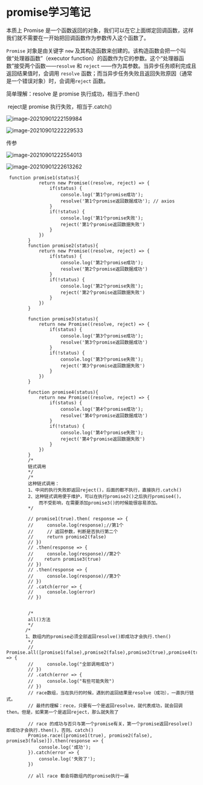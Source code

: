 # promise学习笔记

本质上 Promise 是一个函数返回的对象，我们可以在它上面绑定回调函数，这样我们就不需要在一开始把回调函数作为参数传入这个函数了。

`Promise` 对象是由关键字 `new` 及其构造函数来创建的。该构造函数会把一个叫做“处理器函数”（executor function）的函数作为它的参数。这个“处理器函数”接受两个函数——`resolve` 和 `reject` ——作为其参数。当异步任务顺利完成且返回结果值时，会调用 `resolve` 函数；而当异步任务失败且返回失败原因（通常是一个错误对象）时，会调用`reject` 函数。

简单理解：resolve 是 promise 执行成功，相当于.then()

​					reject是 promise 执行失败，相当于.catch()

![image-20210901222159984](C:\Users\86150\AppData\Roaming\Typora\typora-user-images\image-20210901222159984.png)

![image-20210901222229533](C:\Users\86150\AppData\Roaming\Typora\typora-user-images\image-20210901222229533.png)

传参

![image-20210901222554013](C:\Users\86150\AppData\Roaming\Typora\typora-user-images\image-20210901222554013.png)

![image-20210901222613262](C:\Users\86150\AppData\Roaming\Typora\typora-user-images\image-20210901222613262.png)



```
 function promise1(status){
            return new Promise((resolve, reject) => {
                if(status) {
                    console.log('第1个promise成功');
                    resolve('第1个promise返回数据成功'); // axios
                }
                if(!status) {
                    console.log('第1个promise失败');
                    reject('第1个promise返回数据失败')
                }
            })
        }
        function promise2(status){
            return new Promise((resolve, reject) => {
                if(status) {
                    console.log('第2个promise成功');
                    resolve('第2个promise返回数据成功')
                }
                if(!status) {
                    console.log('第2个promise失败');
                    reject('第2个promise返回数据失败')
                }
            })
        }

        function promise3(status){
            return new Promise((resolve, reject) => {
                if(status) {
                    console.log('第3个promise成功');
                    resolve('第3个promise返回数据成功')
                }
                if(!status) {
                    console.log('第3个promise失败');
                    reject('第3个promise返回数据失败')
                }
            })
        }

        function promise4(status){
            return new Promise((resolve, reject) => {
                if(status) {
                    console.log('第4个promise成功');
                    resolve('第4个promise返回数据成功')
                }
                if(!status) {
                    console.log('第4个promise失败');
                    reject('第4个promise返回数据失败')
                }
            })
        }
        /* 
        链式调用
        */
        /* 
        这种链式调用：
        1、中间的执行失败即返回reject()，后面的都不执行，直接执行.catch()
        2、这种链式调用便于维护，可以在执行promise2()之后执行promise4()，
            而不受影响，在需要添加promise3()的时候能很容易添加。
        */
        
        // promise1(true).then( response => {
        //     console.log(response);//第1个
        //     // 返回参数，判断是否执行第二个
        //     return promise2(false)
        // })
        // .then(response => {
        //     console.log(response)//第2个
        //    return promise3(true)
        // })
        // .then(response => {
        //     console.log(response)//第3个
        // })
        // .catch(error => {
        //     console.log(error)
        // })


        /* 
        all()方法
        */
       /* 
       1、数组内的promise必须全部返回resolve()即成功才会执行.then()
        */
        // Promise.all([promise1(false),promise2(false),promise3(true),promise4(true),]).then(response => {
        //     console.log("全部调用成功")
        // })
        // .catch(error => {
        //     console.log("有些可能失败")
        // })
        // race数组，当在执行的时候，遇到的返回结果是resolve（成功），一直执行链式。
        // 最终的理解：rece，只要有一个是返回resolve，就代表成功，就会回调then。但是，如果第一个是返回reject，那么就失败了

        // race 的成功与否只与第一个promise有关，第一个promise返回resolve()即成功才会执行.then()，否则。catch()
        Promise.race([promise1(true), promise2(false), promise3(false)]).then(response => {
            console.log('成功');
        }).catch(error => {
            console.log('失败了');
        })

        // all race 都会将数组内的promise执行一遍

```

